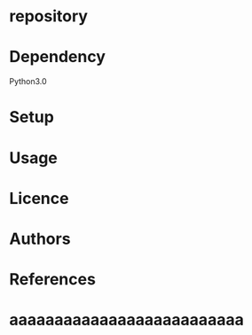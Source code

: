 # repository

# Dependency
Python3.0

# Setup

# Usage

# Licence

# Authors

# References

# aaaaaaaaaaaaaaaaaaaaaaaaaa
